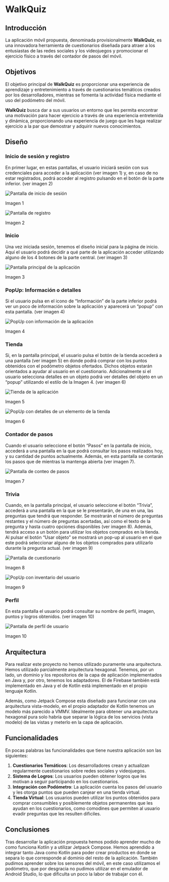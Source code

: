 # WalkQuiz

## Introducción
La aplicación móvil propuesta, denominada provisionalmente **WalkQuiz**, es una innovadora herramienta de cuestionarios diseñada para atraer a los entusiastas de las redes sociales y los videojuegos y promocionar el ejercicio físico a través del contador de pasos del móvil.

## Objetivos
El objetivo principal de **WalkQuiz** es proporcionar una experiencia de aprendizaje y entretenimiento a través de cuestionarios temáticos creados por los desarrolladores, mientras se fomenta la actividad física mediante el uso del podómetro del móvil. 

**WalkQuiz** busca dar a sus usuarios un entorno que les permita encontrar una motivación para hacer ejercicio a través de una experiencia entretenida y dinámica, proporcionando una experiencia de juego que les haga realizar ejercicio a la par que demostrar y adquirir nuevos conocimientos.

## Diseño
### Inicio de sesión y registro
En primer lugar, en estas pantallas, el usuario iniciará sesión con sus credenciales para acceder a la aplicación (ver imagen 1) y, en caso de no estar registrados, podrá acceder al registro pulsando en el botón de la parte inferior. (ver imagen 2)

![Pantalla de inicio de sesión](readme/login.png)

Imagen 1

![Pantalla de registro](readme/registro.png)

Imagen 2

### Inicio
Una vez iniciada sesión, tenemos el diseño inicial para la página de inicio.  Aquí el usuario podrá decidir a qué parte de la aplicación acceder utilizando alguno de los 4 botones de la parte central. (ver imagen 3)

![Pantalla principal de la aplicación](readme/principal.png)

Imagen 3

### PopUp: Información o detalles
Si el usuario pulsa en el icono de “Información” de la parte inferior podrá ver un poco de información sobre la aplicación y aparecerá un “popup” con esta pantalla. (ver imagen 4) 

![PopUp con información de la aplicación](readme/info_popup.png)

Imagen 4

### Tienda
Si, en la pantalla principal, el usuario pulsa el botón de la tienda accederá a una pantalla (ver imagen 5) en donde podrá comprar con los puntos obtenidos con el podómetro objetos ofertados. Dichos objetos estarán orientados a ayudar al usuario en el cuestionario. Adicionalmente si el usuario selecciona detalles en un objeto podrá ver detalles del objeto en un “popup” utilizando el estilo de la Imagen 4. (ver imagen 6) 

![Tienda de la aplicación](readme/tienda.png)

Imagen 5

![PopUp con detalles de un elemento de la tienda](readme/tienda_popup.png)

Imagen 6

### Contador de pasos
Cuando el usuario seleccione el botón “Pasos” en la pantalla de inicio, accederá a una pantalla en la que podrá consultar los pasos realizados hoy, y su cantidad de puntos actualmente. Además, en esta pantalla se contarán los pasos que de mientras la mantenga abierta (ver imagen 7). 

![Pantalla de conteo de pasos](readme/pasos.png)

Imagen 7

### Trivia

Cuando, en la pantalla principal, el usuario seleccione el botón “Trivia”, accederá a una pantalla en la que se le presentarán, de una en una, las preguntas que tendrá que responder. Se mostrarán el número de preguntas restantes y el número de preguntas acertadas, así como el texto de la pregunta y hasta cuatro opciones disponibles (ver imagen 8). Además, tendrá acceso a un botón para utilizar los objetos comprados en la tienda.  Al pulsar el botón “Usar objeto” se mostrará un pop-up al usuario en el que este podrá seleccionar alguno de los objetos comprados para utilizarlo durante la pregunta actual. (ver imagen 9) 

![Pantalla de cuestionario](readme/trivia.png)

Imagen 8

![PopUp con inventario del usuario](readme/inventario.png)

Imagen 9

### Perfil

En esta pantalla el usuario podrá consultar su nombre de perfil, imagen, puntos y logros obtenidos. (ver imagen 10) 

![Pantalla de perfil de usuario](readme/perfil.png)

Imagen 10

## Arquitectura

Para realizar este proyecto no hemos utilizado puramente una arquitectura. Hemos utilizado parcialmente arquitectura hexagonal. Tenemos, por un lado, un dominio y los repositorios de la capa de aplicación implementados en Java y, por otro, tenemos los adaptadores. El de Firebase también está implementado en Java y el de Kotlin está implementado en el propio lenguaje Kotlin. 

Además, como Jetpack Compose esta diseñado para funcionar con una arquitectura vista-modelo, en el propio adaptador de Kotlin tenemos un modelo más parecido a VMMV. Idealmente para obtener una arquitectura hexagonal pura solo habría que separar la lógica de los servicios (vista modelo) de las vistas y meterlo en la capa de aplicación. 

## Funcionalidades

En pocas palabras las funcionalidades que tiene nuestra aplicación son las siguientes: 

1. **Cuestionarios Temáticos**: Los desarrolladores crean y actualizan regularmente cuestionarios sobre redes sociales y videojuegos.
2. **Sistema de Logros**: Los usuarios pueden obtener logros que les motivan a seguir participando en los cuestionarios.
3. **Integración con Podómetro**: La aplicación cuenta los pasos del usuario y les otorga puntos que pueden canjear en una tienda virtual.
4. **Tienda Virtual**: Los usuarios pueden utilizar los puntos obtenidos para comprar consumibles y posiblemente objetos permanentes que les ayudan en los cuestionarios, como comodines que permiten al usuario evadir preguntas que les resulten dificiles. 

## Conclusiones

Tras desarrollar la aplicación propuesta hemos podido aprender mucho de como funciona Kotlin y a utilizar Jetpack Compose. Hemos aprendido a integrar tanto Java como Kotlin para poder crear productos en donde se separa lo que corresponde al dominio del resto de la aplicación. También pudimos aprender sobre los sensores del móvil, en este caso utilizamos el podómetro, que por desgracia no pudimos utilizar en el emulador de Android Studio, lo que dificulta un poco la labor de trabajar con él.